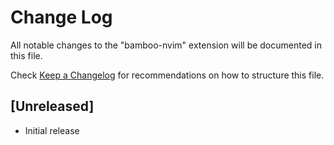 # Change Log

All notable changes to the "bamboo-nvim" extension will be documented in this file.

Check [Keep a Changelog](http://keepachangelog.com/) for recommendations on how to structure this file.

## [Unreleased]

- Initial release
